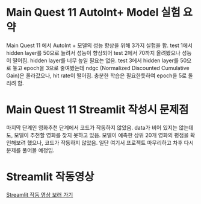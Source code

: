 # Main Quest 11 AutoInt+ Model 실험 요약
Main Quest 11 에서 AutoInt + 모델의 성능 향상을 위해  3가지 실험을 함.   test 1에서  hidden layer를 50으로 늘려서 성능이 향상되어 test 2에서 70까지 올려봤으나 성능이 떨어짐.  hidden layer를 너무 높일 필요는 없음.     test 3에서 hidden layer를 50으로 놓고 epoch을 3으로 줄여봤는데  ndgc (Normalized Discounted Cumulative Gain)은 올라갔으나, hit rate이 떨어짐.  충분한 학습은 필요한듯하여  epoch을 5로 돌리려 함.

# Main Quest 11 Streamlit 작성시 문제점
마지막 단계인 영화추천 단계에서 코드가 작동하지 않았음.  data가 비어 있지는 않는데도, 모델이 추천할 영화를 찾지 못하고 있음.   모델이 예측한 상위 20개 영화의 평점을 확인해보려 했으나, 코드가 작동하지 않았음.   일단 여기서 프로젝트 마무리하고 차후 다시 문제를 풀어볼 예정임.

# Streamlit 작동영상
[Streamlit 작동 영상 보러 가기](https://www.youtube.com/watch?v=bgtLMP20I2g)
